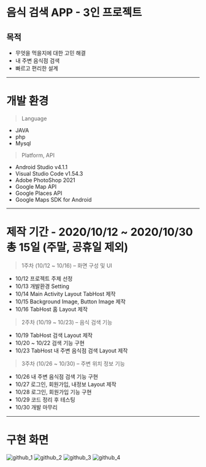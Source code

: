 # 음식 검색 APP - 3인 프로젝트 
## 목적 ##
+ 무엇을 먹을지에 대한 고민 해결
+ 내 주변 음식점 검색
+ 빠르고 편리한 설계
------------
# 개발 환경 
> Language
+ JAVA
+ php
+ Mysql
> Platform, API
+ Android Studio v4.1.1
+ Visual Studio Code v1.54.3
+ Adobe PhotoShop 2021
+ Google Map API
+ Google Places API
+ Google Maps SDK for Android
------------
# 제작 기간 - 2020/10/12 ~ 2020/10/30 총 15일 (주말, 공휴일 제외)
> 1주차 (10/12 ~ 10/16) – 화면 구성 및 UI
+ 10/12 프로젝트 주제 선정
+ 10/13 개발환경 Setting
+ 10/14 Main Activity Layout TabHost 제작
+ 10/15 Background Image, Button Image 제작
+ 10/16 TabHost 홈 Layout 제작
> 2주차 (10/19 ~ 10/23)  – 음식 검색 기능
+ 10/19 TabHost 검색 Layout 제작
+ 10/20 ~ 10/22 검색 기능 구현
+ 10/23 TabHost 내 주변 음식점 검색 Layout 제작
> 3주차 (10/26 ~ 10/30)  – 주변 위치 정보 기능
+ 10/26 내 주변 음식점 검색 기능 구현
+ 10/27 로그인, 회원가입, 내정보 Layout 제작
+ 10/28 로그인, 회원가입 기능 구현
+ 10/29 코드 정리 후 테스팅
+ 10/30 개발 마무리
------------
# 구현 화면
![github_1](https://user-images.githubusercontent.com/77142806/112699336-f634e180-8ece-11eb-9320-592cfb291f57.PNG)
![github_2](https://user-images.githubusercontent.com/77142806/112699349-f9c86880-8ece-11eb-960c-fadafa21725d.PNG)
![github_3](https://user-images.githubusercontent.com/77142806/112699352-fb922c00-8ece-11eb-897f-041c39523b20.PNG)
![github_4](https://user-images.githubusercontent.com/77142806/112699355-fcc35900-8ece-11eb-94a7-7247b5e74bd4.PNG)
